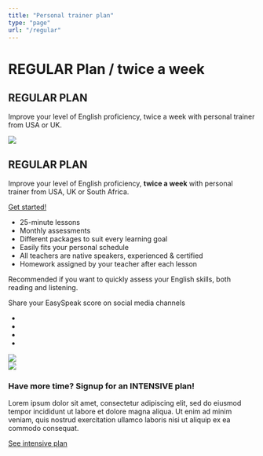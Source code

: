 ```yaml
---
title: "Personal trainer plan"
type: "page"
url: "/regular"
---
```


<div class="hero-abstract bg-abstract bg-abstract--green">
    <h1>REGULAR Plan / twice a week</h1>
</div>

<div class="container choose-package__box choose-package__box--hero">
<div class="row">
    <div class="col-12 d-md-none">
        <h2 class="mb-0">
            <i class="fas fa-plane-departure choose-package__icon"></i>
            REGULAR PLAN
        </h2>
        <p>
	    Improve your level of English proficiency, twice a week with personal trainer from USA or UK.            
        </p>
    </div>
    <div class="col-md-6 col-12">
        <img src="/img/package-pt.jpg" class="w-100" />
    </div>
    <div class="col-md-6 col-12">
        <h2 class="d-none d-md-block mb-0">
            <i class="fas fa-plane-departure choose-package__icon"></i>
            REGULAR PLAN
        </h2>
        <p class="d-none d-md-block">
	    Improve your level of English proficiency, <strong>twice a week</strong> with personal trainer from USA, UK or South Africa. 
        </p>
        <a class="btn btn-package--personal mt-5 mb-5" href="https://languagepanel.com/plan/lal/buypack/TEFMMDAwOTk=" target="_blank">Get started!</a>
        <ul class="fa-ul ul--group-bullets">
            <li>
                <span class="fa-li" ><i class="far fa-check-circle"></i></span>
                25-minute lessons
            </li>
            <li>
                <span class="fa-li" ><i class="far fa-check-circle"></i></span>
            	Monthly assessments
            </li>
            <li>
                <span class="fa-li" ><i class="far fa-check-circle"></i></span>
            	Different packages to suit every learning goal
            </li>
            <li>
                <span class="fa-li" ><i class="far fa-check-circle"></i></span>
            	Easily fits your personal schedule
            </li>
            <li>
                <span class="fa-li" ><i class="far fa-check-circle"></i></span>
            	All teachers are native speakers, experienced & certified
            </li>
            <li>
                <span class="fa-li" ><i class="far fa-check-circle"></i></span>
            	Homework assigned by your teacher after each lesson
            </li>
        </ul>
    </div>
</div>
</div>
        
<div class="container">
    <div class="flex-column justify-content-center w-75 m-auto">
        <p class="text-center text--recommend">
            Recommended if you want to quickly assess your English skills, both reading and listening.
        </p>
        <p class="text-center text--share">
            Share your EasySpeak score on social media channels
        </p>
    </div>
</div>

<div class="container">
<div class="row justify-content-center">
    <ul class="lal-social-dark text-align-center align-center">
      <li class="item">
        <a class="link" href="https://www.facebook.com/BayLanguage/" target="_blank">
          <i class="fab fa-facebook"></i>
        </a>
      </li>
      <li class="item">
        <a class="link" href="https://twitter.com/@Bli_SA/" target="_blank">
          <i class="fab fa-twitter"></i>
        </a>
      </li>
      <li class="item">
        <a class="link" href="https://www.youtube.com/channel/UCfVcwbCc_Ssxu7yUPZs2wsA/" target="_blank">
          <i class="fab fa-youtube"></i>
        </a>
      </li>
      <li class="item">
        <a class="link" href="https://www.instagram.com/baylanguage/" target="_blank">
          <i class="fab fa-instagram"></i>
        </a>
      </li>
    </ul>
</div>
</div>

<div class="container pb-5">
    <div class="d-none d-md-block text-center">
        <img class="w-75" src="/img/cert-badges-desktop.png" />
    </div>
    <div class="d-sm-block d-md-none text-center">
        <img class="w-100" src="/img/cert-badges-mobile.png" />
    </div>
</div>

<div class="d-none d-md-block bg-white pt-5 pb-5">
<div class="container">
    <div class="d-none d-md-block text-center">
        <h3>Have more time? Signup for an INTENSIVE plan!</h3>
        <p>
	Lorem ipsum dolor sit amet, consectetur adipiscing elit, sed do eiusmod tempor incididunt ut labore et dolore magna aliqua. Ut enim ad minim veniam, quis nostrud exercitation ullamco laboris nisi ut aliquip ex ea commodo consequat. 
        </p>
        <a href="/intensive">See intensive plan</a>
    </div>
</div>
</div>
